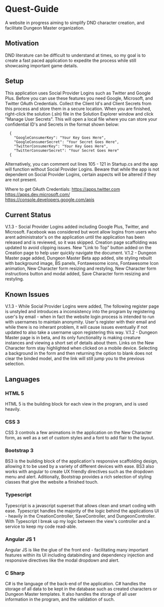 # Quest-Guide
A website in progress aiming to simplify DND character creation, and facilitate Dungeon Master organization.

## Motivation

DND literature can be difficult to understand at times, so my goal is to create a fast paced
application to expedite the process while still showcasing important game details.

## Setup

This application uses Social Provider Logins such as Twitter and Google Plus. Before you can use these features you need Google, Microsoft, and Twitter OAuth Credentials. Collect the Client Id's and Client Secrets from this process and store them in a secure location. When you are finished, right-click the solution (.sln) file in the Solution Explorer window and click "Manage User Secrets". This will open a local file where you can store your confidential ID's and Secrets in the format shown below:

      {
        "GoogleConsumerKey": "Your Key Goes Here",
        "GoogleConsumerSecret": "Your Secret Goes Here",
        "TwitterConsumerKey": "Your Key Goes Here",
        "TwitterConsumerSecret": "Your Secret Goes Here"
      {

Alternatively, you can comment out lines 105 - 121 in Startup.cs and the app will function without Social Provider Logins. Beware that while the app is not dependent on Social Provider Logins, certain aspects will be altered if they are not present. 

Where to get OAuth Credentials:
https://apps.twitter.com
https://apps.dev.microsoft.com/
https://console.developers.google.com/apis

## Current Status
V.1.3 - Social Provider Logins added including Google Plus, Twitter, and Microsoft. Facebook was considered but wont allow logins from users who arent administrator's on the application until the application has been released and is reviewed, so it was skipped. Creation page scaffolding was updated to avoid clipping issues. New "Link to Top" button added on the Creation page to help user quickly navigate the document.
V.1.2 - Dungeon Master page added, Dungeon Master Beta app added, site styling rebuilt with background image, BS panels, Fontawesome icons, Fontawesome Icon animation, New Character form resizing and restyling, New Character form instructions button and modal added, Save Character form resizing and restyling. 

## Known Issues
V.1.3 - While Social Provider Logins were added, The following register page is unstyled and introduces a inconsistency into the program by registering user's by email - when in fact the website login process is intended to run with usernames to maintain anonymity. User's register with their email and while there is no inherant problem, it will cause issues eventually if not updated to also take a username upon registering this way. 
V.1.2 - Dungeon Master page is in beta, and its only functionality is making creature instances and viewing a short set of details about them. Links on the New Character form stay highlighted when clicked on a mobile device. Selecting a background in the form and then returning the option to blank does not clear the binded model, and the link will still jump you to the previous selection. 

## Languages

### HTML 5
HTML 5 is the building block for each view in the program, and is used heavily.

### CSS 3
CSS 3 controls a few animations in the application on the New Character form, as well as a set of custom styles and a font to add flair to the layout.

### Bootstrap 3
BS3 is the building block of the application's responsive scaffolding design, allowing it to be used by a variety of different devices with ease. BS3 also works with angular to create UX friendly directives such as the dropdown menu and alert. Aditionally, Bootstrap provides a rich selection of styling classes that give the website a finished touch. 

### Typescript
Typescript is a javascript superset that allows clean and smart coding with ease. Typescript handles the majority of the logic behind the applications UI - heavily in the CreationController, SaveController, and DungeonController. With Typescript I break up my logic between the view's controller and a service to keep my code read-able.

### Angular JS 1
Angular JS is like the glue of the front end - facilitating many important features within its UI including databinding and dependency injection and responsive directives like the modal dropdown and alert.

### C Sharp
C# is the language of the back-end of the application. C# handles the storage of all data to be kept in the database such as created characters or Dungeon Master templates. It also handles the storage of all user information in the program, and the validation of such.


